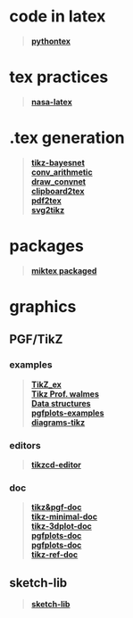 
# code in latex
> **[pythontex](https://github.com/gpoore/pythontex)**   

# tex practices
> **[nasa-latex](https://github.com/nasa/nasa-latex-docs)**   

# .tex generation
> **[tikz-bayesnet](https://github.com/jluttine/tikz-bayesnet)**   
> **[conv_arithmetic](https://github.com/vdumoulin/conv_arithmetic)**   
> **[draw_convnet](https://github.com/gwding/draw_convnet)**   
> **[clipboard2tex](https://mathpix.com/)**   
> **[pdf2tex](https://www.abisource.com/)**   
> **[svg2tikz](https://github.com/kjellmf/svg2tikz)**   


# packages
> **[miktex packaged](https://miktex.org/pkg/az)**   



# graphics
## PGF/TikZ
### examples 
> **[TikZ_ex](https://github.com/PetarV-/TikZ)**   
> **[Tikz Prof. walmes](http://www.leg.ufpr.br/~walmes/tikz/)**   
> **[Data structures ](https://atc1.aut.uah.es/~david/notes/2017/03/datastructures-in-tikz/)**   
> **[pgfplots-examples](http://pgfplots.sourceforge.net/gallery.html)**   
> **[diagrams-tikz](https://wiki.physik.uzh.ch/cms/latex:tikz)**   

### editors
> **[tikzcd-editor](https://github.com/yishn/tikzcd-editor)**   
### doc
> **[tikz&pgf-doc](http://ctan.uib.no/graphics/pgf/base/doc/pgfmanual.pdf)**   
> **[tikz-minimal-doc](http://ctan.uib.no/graphics/pgf/contrib/tikz-3dplot/tikz-3dplot_documentation.pdf)**   
> **[tikz-3dplot-doc](http://ctan.uib.no/graphics/pgf/contrib/tikz-3dplot/tikz-3dplot_documentation.pdf)**   
> **[pgfplots-doc](http://pgfplots.sourceforge.net/gallery.html)**   
> **[pgfplots-doc](http://pgfplots.sourceforge.net/gallery.html)**   
> **[tikz-ref-doc](docs/c_tikzref.pdf)**   



## sketch-lib
> **[sketch-lib](http://alexdu.github.io/sketch-lib/)**   

